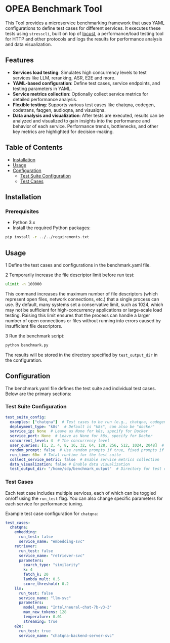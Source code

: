 # OPEA Benchmark Tool

This Tool provides a microservice benchmarking framework that uses YAML configurations to define test cases for different services. It executes these tests using `stresscli`, built on top of [locust](https://github.com/locustio/locust), a performance/load testing tool for HTTP and other protocols and logs the results for performance analysis and data visualization.

## Features

- **Services load testing**: Simulates high concurrency levels to test services like LLM, reranking, ASR, E2E and more.
- **YAML-based configuration**: Define test cases, service endpoints, and testing parameters in YAML.
- **Service metrics collection**: Optionally collect service metrics for detailed performance analysis.
- **Flexible testing**: Supports various test cases like chatqna, codegen, codetrans, faqgen, audioqna, and visualqna.
- **Data analysis and visualization**: After tests are executed, results can be analyzed and visualized to gain insights into the performance and behavior of each service. Performance trends, bottlenecks, and other key metrics are highlighted for decision-making.

## Table of Contents

- [Installation](#installation)
- [Usage](#usage)
- [Configuration](#configuration)
  - [Test Suite Configuration](#test-suite-configuration)
  - [Test Cases](#test-cases)


## Installation

### Prerequisites

- Python 3.x
- Install the required Python packages:

```bash
pip install -r ../../requirements.txt
```

## Usage

1 Define the test cases and configurations in the benchmark.yaml file.

2 Temporarily increase the file descriptor limit before run test:

```bash
ulimit -n 100000
```

This command increases the maximum number of file descriptors (which represent open files, network connections, etc.) that a single process can use. By default, many systems set a conservative limit, such as 1024, which may not be sufficient for high-concurrency applications or large-scale load testing. Raising this limit ensures that the process can handle a larger number of open connections or files without running into errors caused by insufficient file descriptors.

3 Run the benchmark script:

```bash
python benchmark.py
```

The results will be stored in the directory specified by `test_output_dir` in the configuration.


## Configuration

The benchmark.yaml file defines the test suite and individual test cases. Below are the primary sections:

### Test Suite Configuration

```yaml
test_suite_config: 
  examples: ["chatqna"]  # Test cases to be run (e.g., chatqna, codegen)
  deployment_type: "k8s"  # Default is "k8s", can also be "docker"
  service_ip: None  # Leave as None for k8s, specify for Docker
  service_port: None  # Leave as None for k8s, specify for Docker
  concurrent_level: 4  # The concurrency level
  user_queries: [1, 2, 4, 8, 16, 32, 64, 128, 256, 512, 1024, 2048]  # Number of test requests
  random_prompt: false  # Use random prompts if true, fixed prompts if false
  run_time: 60m  # Total runtime for the test suite
  collect_service_metric: false  # Enable service metrics collection
  data_visualization: false # Enable data visualization
  test_output_dir: "/home/sdp/benchmark_output"  # Directory for test outputs
```

### Test Cases

Each test case includes multiple services, each of which can be toggled on/off using the `run_test` flag. You can also change specific parameters for each service for performance tuning.

Example test case configuration for `chatqna`:

```yaml
test_cases:
  chatqna:
    embedding:
      run_test: false
      service_name: "embedding-svc"
    retriever:
      run_test: false
      service_name: "retriever-svc"
      parameters:
        search_type: "similarity"
        k: 4
        fetch_k: 20
        lambda_mult: 0.5
        score_threshold: 0.2
    llm:
      run_test: false
      service_name: "llm-svc"
      parameters:
        model_name: "Intel/neural-chat-7b-v3-3"
        max_new_tokens: 128
        temperature: 0.01
        streaming: true
    e2e:
      run_test: true
      service_name: "chatqna-backend-server-svc"
```
